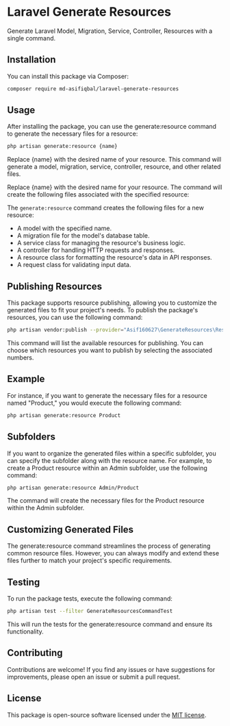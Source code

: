 # Laravel Generate Resources

Generate Laravel Model, Migration, Service, Controller, Resources with a single command.

## Installation

You can install this package via Composer:

```bash
composer require md-asifiqbal/laravel-generate-resources

```

## Usage
After installing the package, you can use the generate:resource command to generate the necessary files for a resource:

```bash
php artisan generate:resource {name}

```

Replace {name} with the desired name of your resource. This command will generate a model, migration, service, controller, resource, and other related files.

Replace {name} with the desired name for your resource. The command will create the following files associated with the specified resource:

The `generate:resource` command creates the following files for a new resource:

- A model with the specified name.
- A migration file for the model's database table.
- A service class for managing the resource's business logic.
- A controller for handling HTTP requests and responses.
- A resource class for formatting the resource's data in API responses.
- A request class for validating input data.


## Publishing Resources
This package supports resource publishing, allowing you to customize the generated files to fit your project's needs. To publish the package's resources, you can use the following command:

```bash
php artisan vendor:publish --provider="Asif160627\GenerateResources\ResourceServiceProvider"
```
This command will list the available resources for publishing. You can choose which resources you want to publish by selecting the associated numbers.

## Example
For instance, if you want to generate the necessary files for a resource named "Product," you would execute the following command:

```bash
php artisan generate:resource Product

```


## Subfolders
If you want to organize the generated files within a specific subfolder, you can specify the subfolder along with the resource name. For example, to create a Product resource within an Admin subfolder, use the following command:

```bash
php artisan generate:resource Admin/Product

```

The command will create the necessary files for the Product resource within the Admin subfolder.

## Customizing Generated Files
The generate:resource command streamlines the process of generating common resource files. However, you can always modify and extend these files further to match your project's specific requirements.

## Testing
To run the package tests, execute the following command:

```bash
php artisan test --filter GenerateResourcesCommandTest

```

This will run the tests for the generate:resource command and ensure its functionality.

## Contributing

Contributions are welcome! If you find any issues or have suggestions for improvements, please open an issue or submit a pull request.

## License

This package is open-source software licensed under the [MIT license](https://opensource.org/licenses/MIT).




